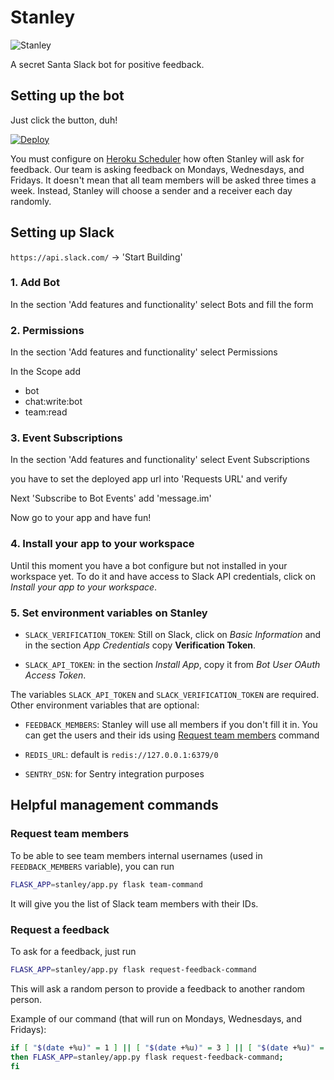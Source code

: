 # Stanley

![Stanley](https://camo.githubusercontent.com/10a960a0a1f2b2373d970140ed26749330ab67d8/687474703a2f2f69312e7974696d672e636f6d2f76692f394548394b4f744e4c35452f6d617872657364656661756c742e6a7067)

A secret Santa Slack bot for positive feedback.

## Setting up the bot

Just click the button, duh!

[![Deploy](https://www.herokucdn.com/deploy/button.svg)](https://heroku.com/deploy?template=https://github.com/Thermondo/stanley)

You must configure on [Heroku Scheduler](https://devcenter.heroku.com/articles/scheduler)
how often Stanley will ask for feedback. Our team is asking feedback on Mondays,
Wednesdays, and Fridays. It doesn't mean that all team members will be asked three
times a week. Instead, Stanley will choose a sender and a receiver each day randomly.

## Setting up Slack

```https://api.slack.com/```
-> 'Start Building'

### 1. Add Bot

In the section 'Add features and functionality' select Bots and fill the form

### 2. Permissions

In the section 'Add features and functionality' select Permissions

In the Scope add

*   bot
*   chat:write:bot
*   team:read

### 3. Event Subscriptions

In the section 'Add features and functionality' select Event Subscriptions

you have to set the deployed app url into 'Requests URL' and verify

Next 'Subscribe to Bot Events' add 'message.im'

Now go to your app and have fun!

### 4. Install your app to your workspace

Until this moment you have a bot configure but not installed in your workspace yet.
To do it and have access to Slack API credentials, click on _Install your app to your workspace_.

### 5. Set environment variables on Stanley

* `SLACK_VERIFICATION_TOKEN`: Still on Slack, click on _Basic Information_ and
in the section _App Credentials_ copy **Verification Token**.

* `SLACK_API_TOKEN`: in the section _Install App_, copy it from _Bot User OAuth Access Token_.

The variables `SLACK_API_TOKEN` and `SLACK_VERIFICATION_TOKEN` are required.
Other environment variables that are optional:

* `FEEDBACK_MEMBERS`: Stanley will use all members if you don't fill it in.
You can get the users and their ids using [Request team members](#request-team-members) command

* `REDIS_URL`: default is `redis://127.0.0.1:6379/0`

* `SENTRY_DSN`: for Sentry integration purposes

## Helpful management commands

### Request team members

To be able to see team members internal usernames (used in `FEEDBACK_MEMBERS` variable), you can run

```bash
FLASK_APP=stanley/app.py flask team-command
```

It will give you the list of Slack team members with their IDs.

### Request a feedback

To ask for a feedback, just run

```bash
FLASK_APP=stanley/app.py flask request-feedback-command
```

This will ask a random person to provide a feedback to another random person.

Example of our command (that will run on Mondays, Wednesdays, and Fridays):

```bash
if [ "$(date +%u)" = 1 ] || [ "$(date +%u)" = 3 ] || [ "$(date +%u)" = 5 ];
then FLASK_APP=stanley/app.py flask request-feedback-command;
fi
```
